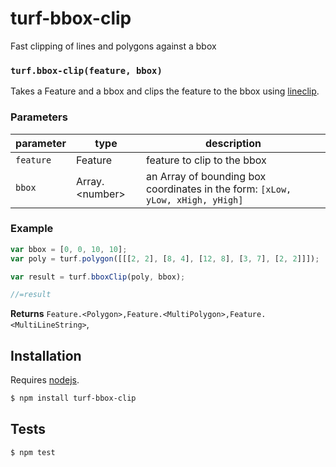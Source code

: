 # turf-bbox-clip

Fast clipping of lines and polygons against a bbox


### `turf.bbox-clip(feature, bbox)`

Takes a Feature and a bbox and clips the feature to the bbox using [lineclip](https://github.com/mapbox/lineclip).

### Parameters

| parameter | type              | description                                                                        |
| --------- | ----------------- | ---------------------------------------------------------------------------------- |
| `feature` | Feature           | feature to clip to the bbox                                                        |
| `bbox`    | Array\.\<number\> | an Array of bounding box coordinates in the form: ```[xLow, yLow, xHigh, yHigh]``` |


### Example

```js
var bbox = [0, 0, 10, 10];
var poly = turf.polygon([[[2, 2], [8, 4], [12, 8], [3, 7], [2, 2]]]);

var result = turf.bboxClip(poly, bbox);

//=result
```


**Returns** `Feature.<Polygon>,Feature.<MultiPolygon>,Feature.<MultiLineString>`, 

## Installation

Requires [nodejs](http://nodejs.org/).

```sh
$ npm install turf-bbox-clip
```

## Tests

```sh
$ npm test
```


